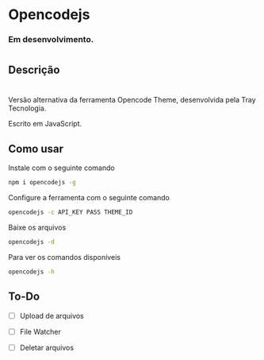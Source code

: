 # Opencodejs

### Em desenvolvimento.

#

## Descrição

#

Versão alternativa da ferramenta Opencode Theme, desenvolvida pela Tray Tecnologia.

Escrito em JavaScript.

## Como usar

Instale com o seguinte comando

```bash
npm i opencodejs -g
```

Configure a ferramenta com o seguinte comando

```bash
opencodejs -c API_KEY PASS THEME_ID
```

Baixe os arquivos

```bash
opencodejs -d
```

Para ver os comandos disponíveis

```bash
opencodejs -h
```

## To-Do

- [ ] Upload de arquivos

- [ ] File Watcher

- [ ] Deletar arquivos
